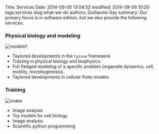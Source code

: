 Title: Services
Date: 2014-09-05 13:04:52
modified: 2014-09-06 10:20
tags:services
slug:what-we-do
authors: Guillaume Gay
summary: Our primary focus is in software edition, but we also provide the following services.


### Physical biology and modeling

![models!!]({filename}/images/logo_modeling.png)

-   Taylored developments in the `tyssue` framework
-   Training in physical biology and biophysics.
-   Full fledged modeling of a specific problem (organelle dynamics,
    cell, motility, morphogenesis).
-   Taylored developments in cellular Potts models


### Training

![snake]({filename}/images/logo_python.png)

-   Image analysis
-   Toy models for cell biology
-   Image analysis
-   Scientific python programming

